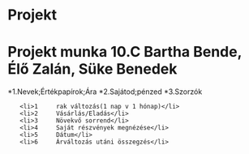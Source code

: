 # Projekt
# Projekt munka 10.C Bartha Bende, Élő Zalán, Süke Benedek
*1.Nevek;Értékpapírok;Ára
*2.Sajátod;pénzed
*3.Szorzók

<ul>

	<li>1	  rak változás(1 nap v 1 hónap)</li>
	<li>2	  Vásárlás/Eladás</li>
	<li>3	  Növekvő sorrend</li>
	<li>4	  Saját részvények megnézése</li>
	<li>5	  Dátum</li>
	<li>6 	  Árváltozás utáni összegzés</li>
</ul>
	
